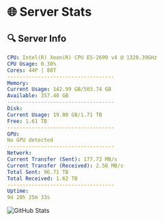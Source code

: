 # 🌐 Server Stats
## 🔍 Server Info
```yaml
CPU: Intel(R) Xeon(R) CPU E5-2699 v4 @ 1320.39GHz
CPU Usage: 0.30%
Cores: 44P | 88T
-----------------------------------
Memory:
Current Usage: 142.99 GB/503.74 GB
Available: 357.40 GB
-----------------------------------
Disk:
Current Usage: 19.80 GB/1.71 TB
Free: 1.61 TB
-----------------------------------
GPU:
No GPU detected
-----------------------------------
Network:
Current Transfer (Sent): 177.72 MB/s
Current Transfer (Received): 2.58 MB/s
Total Sent: 96.71 TB
Total Received: 1.62 TB
-----------------------------------
Uptime:
9d 20h 25m 33s
```
![GitHub Stats](https://img.shields.io/badge/Updated-2025-02-17_19:08:51-blue)